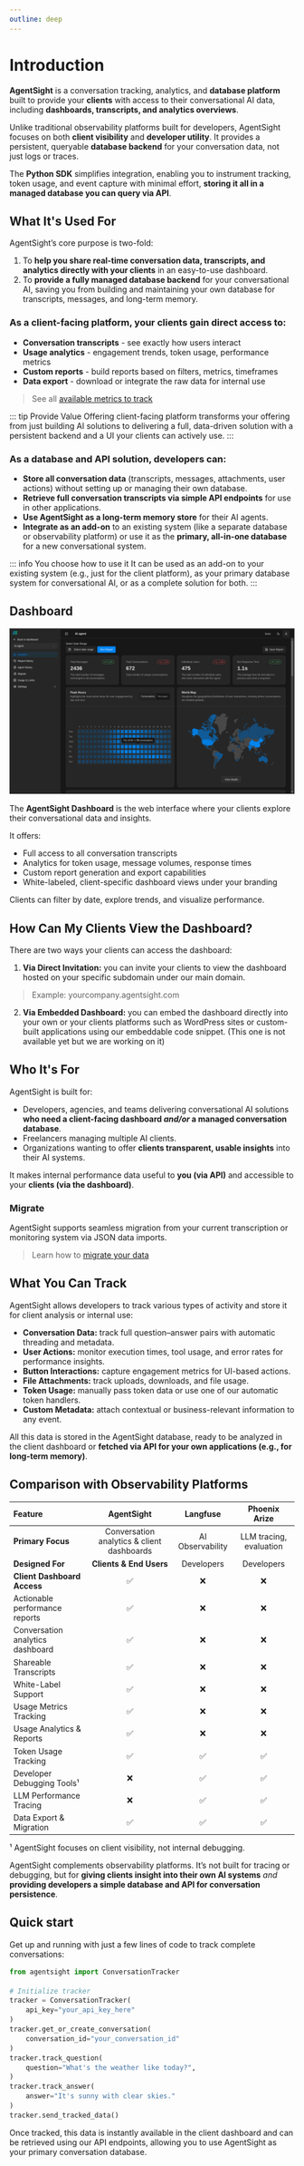 ```yaml
---
outline: deep
---
```


# Introduction

**AgentSight** is a conversation tracking, analytics, and **database platform** built to provide your **clients** with access to their conversational AI data, including **dashboards, transcripts, and analytics overviews**.

Unlike traditional observability platforms built for developers, AgentSight focuses on both **client visibility** and **developer utility**. It provides a persistent, queryable **database backend** for your conversation data, not just logs or traces.

The **Python SDK** simplifies integration, enabling you to instrument tracking, token usage, and event capture with minimal effort, **storing it all in a managed database you can query via API**.

## What It's Used For

AgentSight’s core purpose is two-fold:

1.  To **help you share real-time conversation data, transcripts, and analytics directly with your clients** in an easy-to-use dashboard.
2.  To **provide a fully managed database backend** for your conversational AI, saving you from building and maintaining your own database for transcripts, messages, and long-term memory.

### As a **client-facing platform**, your clients gain direct access to:
  - **Conversation transcripts** - see exactly how users interact
  - **Usage analytics** - engagement trends, token usage, performance metrics
  - **Custom reports** - build reports based on filters, metrics, timeframes
  - **Data export** - download or integrate the raw data for internal use
  > See all [available metrics to track](/getting-started/metrics)

::: tip Provide Value
Offering client-facing platform transforms your offering from just building AI solutions to delivering a full, data-driven solution with a persistent backend and a UI your clients can actively use.
:::

### As a **database and API solution**, developers can:
  - **Store all conversation data** (transcripts, messages, attachments, user actions) without setting up or managing their own database.
  - **Retrieve full conversation transcripts via simple API endpoints** for use in other applications.
  - **Use AgentSight as a long-term memory store** for their AI agents.
  - **Integrate as an add-on** to an existing system (like a separate database or observability platform) or use it as the **primary, all-in-one database** for a new conversational system.

::: info You choose how to use it
It can be used as an add-on to your existing system (e.g., just for the client platform), as your primary database system for conversational AI, or as a complete solution for both.
:::

## Dashboard

![Dashboard preview](./images/dashboard.png)

The **AgentSight Dashboard** is the web interface where your clients explore their conversational data and insights.

It offers:

  - Full access to all conversation transcripts
  - Analytics for token usage, message volumes, response times
  - Custom report generation and export capabilities
  - White-labeled, client-specific dashboard views under your branding

Clients can filter by date, explore trends, and visualize performance.

## How Can My Clients View the Dashboard?

There are two ways your clients can access the dashboard:

1.  **Via Direct Invitation:** you can invite your clients to view the dashboard hosted on your specific subdomain under our main domain.

> Example: yourcompany.agentsight.com

2.  **Via Embedded Dashboard:** you can embed the dashboard directly into your own or your clients platforms such as WordPress sites or custom-built applications using our embeddable code snippet. (This one is not available yet but we are working on it)

## Who It's For

AgentSight is built for:

  - Developers, agencies, and teams delivering conversational AI solutions **who need a client-facing dashboard *and/or* a managed conversation database**.
  - Freelancers managing multiple AI clients.
  - Organizations wanting to offer **clients transparent, usable insights** into their AI systems.

It makes internal performance data useful to **you (via API)** and accessible to your **clients (via the dashboard)**.

### Migrate

AgentSight supports seamless migration from your current transcription or monitoring system via JSON data imports.

> Learn how to [migrate your data]()

## What You Can Track

AgentSight allows developers to track various types of activity and store it for client analysis or internal use:

  - **Conversation Data:** track full question–answer pairs with automatic threading and metadata.
  - **User Actions:** monitor execution times, tool usage, and error rates for performance insights.
  - **Button Interactions:** capture engagement metrics for UI-based actions.
  - **File Attachments:** track uploads, downloads, and file usage.
  - **Token Usage:** manually pass token data or use one of our automatic token handlers.
  - **Custom Metadata:** attach contextual or business-relevant information to any event.

All this data is stored in the AgentSight database, ready to be analyzed in the client dashboard or **fetched via API for your own applications (e.g., for long-term memory)**.

## Comparison with Observability Platforms

| Feature | AgentSight | Langfuse | Phoenix Arize |
| :--- | :---: | :---: | :---: |
| **Primary Focus** | Conversation analytics & client dashboards | AI Observability | LLM tracing, evaluation |
| **Designed For** | **Clients & End Users** | Developers | Developers |
| **Client Dashboard Access** | ✅ | ❌ | ❌ |
| Actionable performance reports | ✅ | ❌ | ❌ |
| Conversation analytics dashboard | ✅ | ❌ | ❌ |
| Shareable Transcripts | ✅ | ❌ | ❌ |
| White-Label Support | ✅ | ❌ | ❌ |
| Usage Metrics Tracking | ✅ | ❌ | ❌ |
| Usage Analytics & Reports | ✅ | ❌ | ❌ |
| Token Usage Tracking | ✅ | ✅ | ✅ |
| Developer Debugging Tools¹ | ❌ | ✅ | ✅ |
| LLM Performance Tracing | ❌ | ✅ | ✅ |
| Data Export & Migration | ✅ | ✅ | ✅ |

¹ AgentSight focuses on client visibility, not internal debugging.

AgentSight complements observability platforms. It’s not built for tracing or debugging, but for **giving clients insight into their own AI systems** *and* **providing developers a simple database and API for conversation persistence**.

## Quick start

Get up and running with just a few lines of code to track complete conversations:

```python
from agentsight import ConversationTracker

# Initialize tracker
tracker = ConversationTracker(
    api_key="your_api_key_here"
)
tracker.get_or_create_conversation(
    conversation_id="your_conversation_id"
)
tracker.track_question(
    question="What's the weather like today?",
)
tracker.track_answer(
    answer="It's sunny with clear skies."
)
tracker.send_tracked_data()
```

Once tracked, this data is instantly available in the client dashboard and can be retrieved using our API endpoints, allowing you to use AgentSight as your primary conversation database.